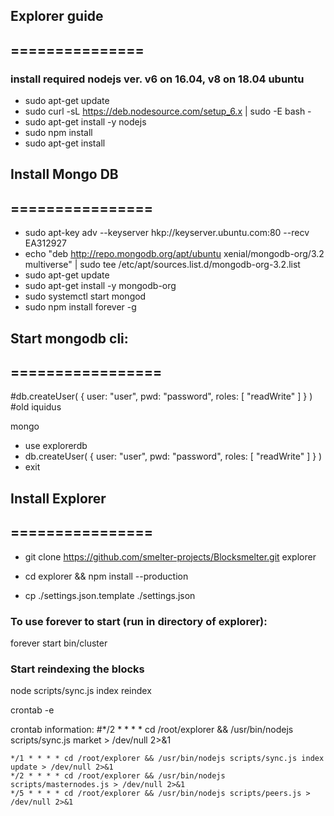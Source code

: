 ## Explorer guide
## ===============

### install required nodejs ver. v6 on 16.04, v8 on 18.04 ubuntu

* sudo apt-get update
* sudo curl -sL https://deb.nodesource.com/setup_6.x | sudo -E bash -
* sudo apt-get install -y nodejs
* sudo npm install
* sudo apt-get install


## Install Mongo DB
## ================

* sudo apt-key adv --keyserver hkp://keyserver.ubuntu.com:80 --recv EA312927
* echo "deb http://repo.mongodb.org/apt/ubuntu xenial/mongodb-org/3.2 multiverse" | sudo tee /etc/apt/sources.list.d/mongodb-org-3.2.list
* sudo apt-get update
* sudo apt-get install -y mongodb-org
* sudo systemctl start mongod
* sudo npm install forever -g


## Start mongodb cli:
## =================

#db.createUser( { user: "user", pwd: "password", roles: [ "readWrite" ] } )
#old iquidus

mongo

* use explorerdb
* db.createUser( { user: "user", pwd: "password", roles: [ "readWrite" ] } )
* exit


## Install Explorer
## ================

* git clone https://github.com/smelter-projects/Blocksmelter.git explorer

* cd explorer && npm install --production

* cp ./settings.json.template ./settings.json

### To use forever to start (run in directory of explorer):

forever start bin/cluster

### Start reindexing the blocks

node scripts/sync.js index reindex

crontab -e

crontab information:
#*/2 * * * * cd /root/explorer && /usr/bin/nodejs scripts/sync.js market > /dev/null 2>&1

```
*/1 * * * * cd /root/explorer && /usr/bin/nodejs scripts/sync.js index update > /dev/null 2>&1
*/2 * * * * cd /root/explorer && /usr/bin/nodejs scripts/masternodes.js > /dev/null 2>&1
*/5 * * * * cd /root/explorer && /usr/bin/nodejs scripts/peers.js > /dev/null 2>&1
```
